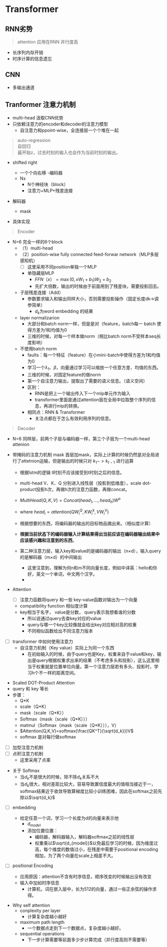 # Transformer

## RNN劣势
>attention 应用在RNN 并行度高
  
- 长序列内存开销
- 时序计算的信息遗忘

## CNN
- 多输出通道


## Tranformer 注意力机制
- multi-head 汲取CNN优势
- 只依赖注意力的encoder和decoder的注意力模型
  - 自注意力和ppoint-wise，全连接层一个个堆在一起
> auto-regression \
> 自回归 \
> 最开始z，过去时刻的输入也会作为当前时刻的输出。


- shifted right
  - 一个个向右移
-编码器
  - Nx
    - N个神经块（block）
    - 注意力+MLP+残差连接

- 解码器
  - mask



- 具体实现
> Encoder
  - N=6 完全一样的6个block
    - （1）multi-head
    - （2）position-wise fully connected feed-forwar network（MLP多层感知机）
      - [ ] 这里采用不同position单独一个MLP
      - 单隐藏层MLP
        - $FFN（x） = \max{(0,xW_1+b_1)}W_2+b_2$
        - 先扩大倍数，输出的时候由于前面用到了残差块，需要投影回去。
    - 子层残差连接（Add）
      - 参数要求输入和输出同样大小，否则需要投影操作（固定长度dk->调参简单）
        - $d_k$为word embedding 的结果
    - layer normalizarion
      - 大部分和batch norm一样，但是是对（feature，batch每一 batch 使得方差为1和均值为0
      - 三维的时候，对每一个样本做norm（相比batch norm不受样本seq长度影响）
    - 不使用batch norm
      - faults：每一个特征（feature）在小mini-batch中使得方差为1和均值为0
      - 学习一个$\lambda_1$、$\beta$，向量通过学习可以缩放一个任意方差、均值的东西。
      - 三维的时候，对固定feature的做norm
      - 第一个自注意力输出，提取出了需要的语义信息。（语义空间）
      - 区别：
        - RNN是把上一个输出传入下一个mlp单元作为输入
        - transformer里面是通过attention层在全局中拉取整个序列的信息，再进行mlp的转换。
      - 相同点：RNN & Transformer
        - 关注点都在于怎么有效利用序列的信息。




>Decoder
- N=6 同样层，前两个子层与编码器一样，第三个子层为一个multi-head attenion
- 带掩码的注意力机制 mask 首层加mask，实际上计算的时候仍然是对全局进行了attetnion运输，但是输出的时候只对  $k_1 -> k_{t-1}$ 进行运算
  - 根据lstm的逻辑 t时刻不应该接受到t时刻之后的信息。
  - multi-head V、K、Q 分别进入线性层（投影到低维度），scale dot-product投影h次，再做h次的注意力函数，再做concat。
  - $MultiHead(Q,K,V)=Concat(head_1,...,head_h)W^o$
  - where $head_i = attention(QW_i^Q,KW_i^k,VW_i^V)$  

  - 根据想要的东西，将编码器的输出的目标物品摘出来。（相似度计算）
  - **根据当前状态下的编码器输入计算结果得出当前应该在编码器输出结果中应该感兴趣和注意到的东西**。
  - 第二种注意力层，输入key和value的是编码器的输出（n$\times$d），输入query的是解码器（m$\times$d）的中间输出
    - 这里注意到，理解为何n和m不同向量长度，例如中译英：hello和你好，英文一个单词，中文两个汉字。
    - 


- Attention
  - [ ] 注意力函数将query 和一些 key-value函数对输出为一个向量
  - compatibility function 相似度计算
  - key相当于名字， value是分数， query表示我想看谁的分数
    - 所以说通过query去查key对应的value
    - query与哪一个key比较像就会给出key对应相对高的权重
    - 不同相似函数给出不同注意力版本


- [ ] transformer 中如何使用注意力
  - 自注意力机制（Key value）实际上为同一个东西
    - 在初始输入的时候，由于query也是Key，权重来自于value和key，输出是query根据权重求出来的结果（不考虑多头和投影），这么这里相当于权重就是位置单位向量。第一个注意力层若有多头、投影时，学习h个不一样的距离空间。

- Scaled DOT-Product Attention
- query 和 key 等长
- 步骤：
    - Q*K
    - scale（Q*K）
    - mask（scale（Q*K））
    - Softmax（mask（scale（Q*K）））
    - matmul（Softmax（mask（scale（Q*K））），V）
    - $Attention(Q,K,V)=softmax(\frac{QK^T}{\sqrt{d_k}})V$
  - softmax 是对每行做softmax


- [ ] 加型注意力机制
- [ ] 点积注意力机制
  - 这里采用了点乘

- 关于 Softmax
  - 当$d_k$不是很大的时候，除不除$d_k$关系不大
  - 当$d_k$很大，相对差距比较大，容易导致置信度最大的值相当接近于一，softmax结果近于收敛导致算梯度比较小训练困难，因此在softmax之前先除以$\sqrt{d_k}$
  


- [ ] embedding
  - 给定任意一个词，学习一个长度为d的向量来表示他
    - $d_{model}$
    - 添加位置位置：
      - 编码器，解码器输入，解码器softmax之前的线性层
      - 权重乘以$\sqrt{d_{model}}$以免最后学习的时候，因为维度过高，每个维度的数值过小，在残差中需要于positional encoding相加，为了两个向量在scale上相差不大。




- [ ] positional Encoding
  - 应用原因：attention不含有时序信息，顺序改变的时候输出没有改变
  - 输入中加如时序信息
    - 计算机，词在嵌入层中，长为512的向量，通过一些正余弦的操作求得。



- Why self attention
  - conplexity per layer
    - 计算复杂度越小越好
  - maximum path length
    - 一个数据点走到下一个数据点，复杂度越小越好。
  - sequential operations 
    - 下一步计算需要等前面多少步计算完成（并行度高则不需要等）





